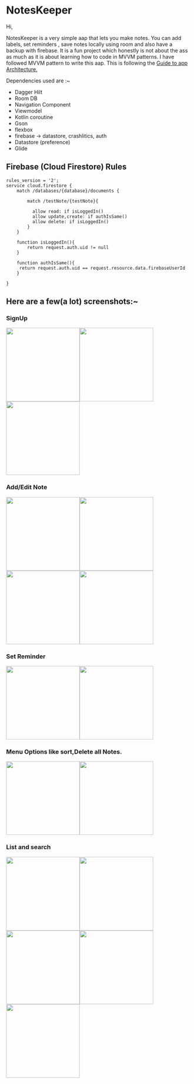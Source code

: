 # NotesKeeper

Hi,<p>
NotesKeeper is a very simple aap that lets you make notes. You can add labels, set reminders , save notes locally using room and also have a backup with firebase.
It is a fun project which honestly is not about the ass as much as it is about learning how to code in MVVM patterns.
I have followed MVVM pattern to write this aap. This is following the <a href="https://developer.android.com/jetpack/guide" >Guide to app Architecture.</a><p>
Dependencies used are :~

  - Dagger Hilt
  - Room DB
  - Navigation Component
  - Viewmodel
  - Kotlin coroutine
  - Gson
  - flexbox
  - firebase -> datastore, crashlitics, auth
  - Datastore (preference)
  - Glide
## Firebase (Cloud Firestore) Rules
```
rules_version = '2';
service cloud.firestore {
    match /databases/{database}/documents {
    
        match /testNote/{testNote}{
        
          allow read: if isLoggedIn()
          allow update,create: if authIsSame()
          allow delete: if isLoggedIn()          
        }
    }
    
    function isLoggedIn(){
    	return request.auth.uid != null
    }
    
    function authIsSame(){
     return request.auth.uid == request.resource.data.firebaseUserId
    }
    
} 
```
## Here are a few(a lot) screenshots:~<p>
  
### SignUp
<img src=/screenshots/notesKeeper1.jpg width=200 /><img src=/screenshots/notesKeeper3.jpg width=200 /><img src=/screenshots/notesKeeper4.jpg width=200 />
  
### Add/Edit Note
<img src=/screenshots/notesKeeper5.jpg width=200 /><img src=/screenshots/notesKeeper8.jpg width=200 /><img src=/screenshots/notesKeeper10.jpg width=200 /><img src=/screenshots/notesKeeper13.jpg width=200 />

### Set Reminder
<img src=/screenshots/notesKeeper7.jpg width=200 /><img src=/screenshots/notesKeeper9.jpg width=200 />
### Menu Options like sort,Delete all Notes.
<img src=/screenshots/notesKeeper11.jpg width=200 /><img src=/screenshots/notesKeeper12.jpg width=200 />

### List and search
 <img src=/screenshots/notesKeeper2.jpg width=200 /><img src=/screenshots/notesKeeper14.jpg width=200 /><img src=/screenshots/notesKeeper15.jpg width=200 /><img src=/screenshots/notesKeeper16.jpg width=200 /><img src=/screenshots/notesKeeper6.jpg width=200 />
